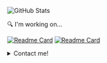 <!-- ![Alt Text](https://mir-s3-cdn-cf.behance.net/project_modules/max_1200/4ff07986208593.5d9a654e92f36.gif) -->

![GitHub Stats](https://github-readme-stats.vercel.app/api?username=ndbac&theme=default)

:mag: I'm working on... <br>

 [![Readme Card](https://github-readme-stats.vercel.app/api/pin/?username=ndbac&repo=blendaProject-blog-backend)](https://github.com/ndbac/blendaProject-blog-backend)  [![Readme Card](https://github-readme-stats.vercel.app/api/pin/?username=ndbac&repo=blendaProject-blog-backend)](https://github.com/ndbac/blendaProject-blog-frontend) 

</details>

<details>
[![Top Langs](https://github-readme-stats.vercel.app/api/top-langs/?username=ndbac&layout=compact)](https://github.com/ndbac/blendaProject-blog-backend)
  
  <summary>Contact me!</summary>

[![Facebook](https://img.shields.io/badge/Facebook-%231877F2.svg?style=for-the-badge&logo=Facebook&logoColor=white)](https://www.facebook.com/ryannguyen0303/)

</details>
